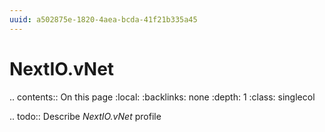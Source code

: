 ```yaml
---
uuid: a502875e-1820-4aea-bcda-41f21b335a45
---
```



# NextIO.vNet

.. contents:: On this page
    :local:
    :backlinks: none
    :depth: 1
    :class: singlecol

.. todo::
    Describe *NextIO.vNet* profile

